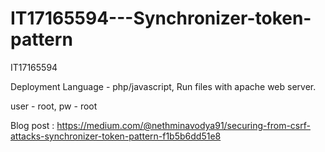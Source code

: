 # IT17165594---Synchronizer-token-pattern

IT17165594

Deployment
Language - php/javascript, 
Run files with apache web server.


user - root, 
pw - root

Blog post : https://medium.com/@nethminavodya91/securing-from-csrf-attacks-synchronizer-token-pattern-f1b5b6dd51e8
